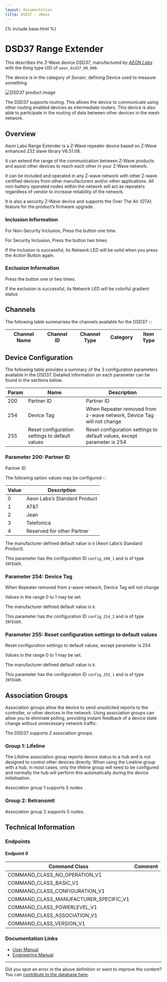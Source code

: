 ```yaml
---
layout: documentation
title: DSD37 - ZWave
---
```


{% include base.html %}

# DSD37 Range Extender
This describes the Z-Wave device *DSD37*, manufactured by *[AEON Labs](http://aeotec.com/)* with the thing type UID of ```aeon_dsd37_00_000```.

The device is in the category of *Sensor*, defining Device used to measure something.

![DSD37 product image](https://opensmarthouse.org/zwavedatabase/66/image/)


The DSD37 supports routing. This allows the device to communicate using other routing enabled devices as intermediate routers.  This device is also able to participate in the routing of data between other devices in the mesh network.

## Overview

Aeon Labs Range Extender is a Z-Wave repeater device based on Z-Wave enhanced 232 slave library V6.51.08.

It can extend the range of the communication between Z-Wave products and assist other devices to reach each other in your Z-Wave network.

It can be included and operated in any Z-wave network with other Z-wave certified devices from other manufacturers and/or other applications. All non-battery operated nodes within the network will act as repeaters regardless of vendor to increase reliability of the network.

It is also a security Z-Wave device and supports the Over The Air (OTA) feature for the product’s firmware upgrade.  

### Inclusion Information

For Non-Security Inclusion, Press the button one time.

For Security Inclusion, Press the button two times

If the inclusion is successful, its Network LED will be solid when you press the Action Button again.

### Exclusion Information

Press the button one or two times.

If the exclusion is successful, its Network LED will be colorful gradient status

## Channels

The following table summarises the channels available for the DSD37 -:

| Channel Name | Channel ID | Channel Type | Category | Item Type |
|--------------|------------|--------------|----------|-----------|



## Device Configuration

The following table provides a summary of the 3 configuration parameters available in the DSD37.
Detailed information on each parameter can be found in the sections below.

| Param | Name  | Description |
|-------|-------|-------------|
| 200 | Partner ID | Partner ID |
| 254 | Device Tag | When Repeater removed from z-wave network, Device Tag will not change |
| 255 | Reset configuration settings to default values | Reset configuration settings to default values, except parameter is 254 |

### Parameter 200: Partner ID

Partner ID

The following option values may be configured -:

| Value  | Description |
|--------|-------------|
| 0 | Aeon Labs’s Standard Product |
| 1 | AT&T |
| 2 | Jean |
| 3 | Telefonica |
| 4 | Reserved for other Partner |

The manufacturer defined default value is ```0``` (Aeon Labs’s Standard Product).

This parameter has the configuration ID ```config_200_1``` and is of type ```INTEGER```.


### Parameter 254: Device Tag

When Repeater removed from z-wave network, Device Tag will not change

Values in the range 0 to 1 may be set.

The manufacturer defined default value is ```0```.

This parameter has the configuration ID ```config_254_2``` and is of type ```INTEGER```.


### Parameter 255: Reset configuration settings to default values

Reset configuration settings to default values, except parameter is 254

Values in the range 0 to 1 may be set.

The manufacturer defined default value is ```0```.

This parameter has the configuration ID ```config_255_1``` and is of type ```INTEGER```.


## Association Groups

Association groups allow the device to send unsolicited reports to the controller, or other devices in the network. Using association groups can allow you to eliminate polling, providing instant feedback of a device state change without unnecessary network traffic.

The DSD37 supports 2 association groups.

### Group 1: Lifeline

The Lifeline association group reports device status to a hub and is not designed to control other devices directly. When using the Lineline group with a hub, in most cases, only the lifeline group will need to be configured and normally the hub will perform this automatically during the device initialisation.

Association group 1 supports 5 nodes.

### Group 2: Retransmit


Association group 2 supports 5 nodes.

## Technical Information

### Endpoints

#### Endpoint 0

| Command Class | Comment |
|---------------|---------|
| COMMAND_CLASS_NO_OPERATION_V1| |
| COMMAND_CLASS_BASIC_V1| |
| COMMAND_CLASS_CONFIGURATION_V1| |
| COMMAND_CLASS_MANUFACTURER_SPECIFIC_V1| |
| COMMAND_CLASS_POWERLEVEL_V1| |
| COMMAND_CLASS_ASSOCIATION_V1| |
| COMMAND_CLASS_VERSION_V1| |

### Documentation Links

* [User Manual](https://opensmarthouse.org/zwavedatabase/66/20-Range-Extender--Repeater-.pdf)
* [Engineering Manual](https://opensmarthouse.org/zwavedatabase/66/z-wave-plus-aeotec-range-extender-engineering-sheet.pdf)

---

Did you spot an error in the above definition or want to improve the content?
You can [contribute to the database here](https://opensmarthouse.org/zwavedatabase/66).
